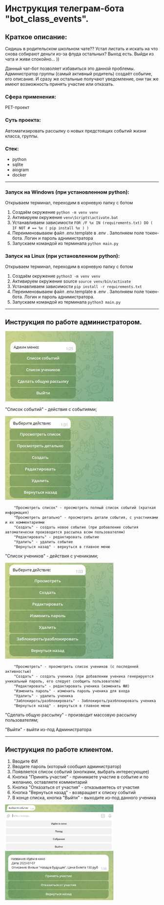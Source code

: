 # Инструкция телеграм-бота "bot_class_events".
## Краткое описание:
Сидишь в родительском школьном чате??
Устал листать и искать на что снова собирают деньги из-за флуда остальных?
Выход есть. Выйди из чата и живи спокойно... ))

Данный чат-бот позволяет избавиться это данной проблемы. Администратор группы
(самый активный родитель) создаёт событие, его описание. И сразу же
остальные получают уведомление, они так же имеют возможность принять
участие или отказать.

### Сфера применения:
PET-проект

### Суть проекта:
Автоматизировать рассылку о новых предстоящих событий жизни класса, группы. 

### Стек:
* python
* sqlite
* aiogram
* docker

---

### Запуск на Windows (при установленном python):
Открываем терминал, переходим в корневую папку с ботом
1. Создаём окружение ```python -m venv venv```
2. Активируем окружение ```venv\Scripts\activate.bat```
3. Устанавливаем зависимости ```FOR /F %x IN (requirements.txt) DO ( IF NOT # == %x ( pip install %x ) )```
4. Переименовываем файл .env.template в .env . Заполняем поле токен-бота. Логин и пароль аднимистратора
5. Запускаем командой из терминала ```python main.py```

### Запуск на Linux (при установленном python):
Открываем терминал, переходим в корневую папку с ботом
1. Создаём окружение ```python3 -m venv venv```   
2. Активируем окружение source ```source venv/bin/activate```
3. Устанавливаем зависимости ```pip install -r requirements.txt```
4. Переименовываем файл .env.template в .env . Заполняем поле токен-бота. Логин и пароль аднимистратора.
5. Запускаем командой из терминала ```python3 main.py```

---

## Инструкция по работе администратором.

<img src="./images_readme/admin_menu.jpg" width="355"/>

"Список событий" - действия с событиями;

<img src="./images_readme/events_menu.jpg" width="355"/>

```
    "Просмотреть список" - просмотреть полный список событий (краткая информация)
    "Просмотреть детально" - просмотреть детали события, с участниками и их комментариями
    "Создать" - создать новое событие (при добавление события автоматически производится рассылка всем пользователям)
    "Редактировать" - редактировать событие
    "Удалить" - удалить событие
    "Вернуться назад" - вернуться в главное меню
```

"Список учеников" - действия с учениками;

<img src="./images_readme/students_menu.jpg" width="355"/>

```
    "Просмотреть" - просмотреть список учеников (с последнней активностью)
    "Создать" - создать ученика (при добавлении ученика генерируется уникальный пароль, его следует сообщить пользователю)
    "Редактировать" - редактировать ученика (изменить ФИ)
    "Изменить пароль" - изменить пароль ученика для входа
    "Удалить" - удалить ученика
    "Заблокироть/разблокировать" - Заблокироть/разблокировать ученика
    "Вернуться назад" - вернуться в главное меню
```
    
"Сделать общую рассылку" - производит массовую рассылку пользователям;

"Выйти" - выйти из-под Администратора

---

## Инструкция по работе клиентом.
1. Вводите ФИ
2. Вводите пароль (который сообщил администратор)
3. Появляется список событий (кнопками, выбрать интересующее)
4. Кнопка "Принять участие" - принимаете участие в событие и по желанию, оставляете комментарий
5. Кнопка "Отказаться от участия" - отказываетесь от участия
6. Кнопка "Вернуться назад" - возвращает к списку событий
7. В конце списка, кнопка "Выйти" - выходите из-под данного ученика

<img src="./images_readme/parent_menu.jpg" width="355"/>
<img src="./images_readme/parent_event_menu.jpg" width="355"/>








